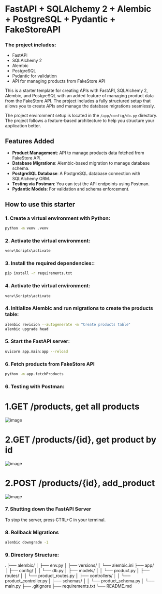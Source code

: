 # FastAPI + SQLAlchemy 2 + Alembic + PostgreSQL + Pydantic + FakeStoreAPI

### The project includes:
- FastAPI
- SQLAlchemy 2
- Alembic
- PostgreSQL
- Pydantic for validation
- API for managing products from FakeStore API

This is a starter template for creating APIs with FastAPI, SQLAlchemy 2, Alembic, and PostgreSQL with an added feature of managing product data from the FakeStore API. The project includes a fully structured setup that allows you to create APIs and manage the database migrations seamlessly.

The project environment setup is located in the `/app/config/db.py` directory. The project follows a feature-based architecture to help you structure your application better.

## Features Added

- **Product Management**: API to manage products data fetched from FakeStore API.
- **Database Migrations**: Alembic-based migration to manage database schema.
- **PostgreSQL Database**: A PostgreSQL database connection with SQLAlchemy ORM.
- **Testing via Postman**: You can test the API endpoints using Postman.
- **Pydantic Models**: For validation and schema enforcement.

## How to use this starter

### 1. Create a virtual environment with Python:
```bash
python -m venv .venv
```


### 2. Activate the virtual environment:
```bash
venv\Scripts\activate
```

### 3. Install the required dependencies::
```bash
pip install -r requirements.txt
```


### 4. Activate the virtual environment:
```bash
venv\Scripts\activate
```

### 4. Initialize Alembic and run migrations to create the products table:
```bash
alembic revision --autogenerate -m "Create products table"
alembic upgrade head
```

### 5. Start the FastAPI server:
```bash
uvicorn app.main:app --reload
```

### 6. Fetch products from FakeStore API
```bash
python -m app.fetchProducts
```

### 6. Testing with Postman:

# 1.GET /products, get all products

![image](https://github.com/user-attachments/assets/05d21853-5fe6-4c1c-85f2-a85b3455f2c3)

# 2.GET /products/{id}, get product by id

![image](https://github.com/user-attachments/assets/513d2349-f6ab-47b6-b3bc-92a861911d51)

# 2.POST /products/{id}, add_product

![image](https://github.com/user-attachments/assets/ff408b7f-c3bb-42a4-990f-b5dcd7dec3d7)

### 7. Shutting down the FastAPI Server

To stop the server, press CTRL+C in your terminal.

### 8. Rollback Migrations

```bash
alembic downgrade -1
```


### 9. Directory Structure:

.
├── alembic/
│   ├── env.py
│   ├── versions/
│   └── alembic.ini
├── app/
│   ├── config/
│   │   └── db.py
│   ├── models/
│   │   └── product.py
│   ├── routes/
│   │   └── product_routes.py
│   ├── controllers/
│   │   └── product_controller.py
│   ├── schemas/
│   │   └── product_schema.py
│   └── main.py
├── .gitignore
├── requirements.txt
└── README.md








